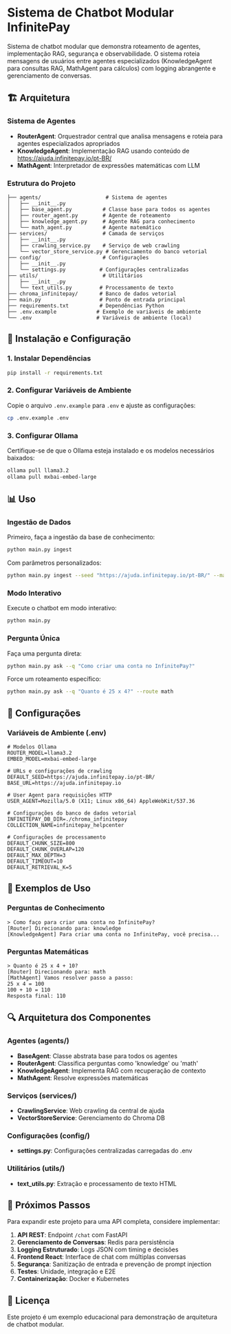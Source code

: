 # Sistema de Chatbot Modular InfinitePay

Sistema de chatbot modular que demonstra roteamento de agentes, implementação RAG, segurança e observabilidade. O sistema roteia mensagens de usuários entre agentes especializados (KnowledgeAgent para consultas RAG, MathAgent para cálculos) com logging abrangente e gerenciamento de conversas.

## 🏗️ Arquitetura

### Sistema de Agentes
- **RouterAgent**: Orquestrador central que analisa mensagens e roteia para agentes especializados apropriados
- **KnowledgeAgent**: Implementação RAG usando conteúdo de https://ajuda.infinitepay.io/pt-BR/
- **MathAgent**: Interpretador de expressões matemáticas com LLM

### Estrutura do Projeto

```
├── agents/                     # Sistema de agentes
│   ├── __init__.py
│   ├── base_agent.py          # Classe base para todos os agentes
│   ├── router_agent.py        # Agente de roteamento
│   ├── knowledge_agent.py     # Agente RAG para conhecimento
│   └── math_agent.py          # Agente matemático
├── services/                  # Camada de serviços
│   ├── __init__.py
│   ├── crawling_service.py    # Serviço de web crawling
│   └── vector_store_service.py # Gerenciamento do banco vetorial
├── config/                    # Configurações
│   ├── __init__.py
│   └── settings.py           # Configurações centralizadas
├── utils/                     # Utilitários
│   ├── __init__.py
│   └── text_utils.py         # Processamento de texto
├── chroma_infinitepay/       # Banco de dados vetorial
├── main.py                   # Ponto de entrada principal
├── requirements.txt          # Dependências Python
├── .env.example             # Exemplo de variáveis de ambiente
└── .env                     # Variáveis de ambiente (local)
```

## 🚀 Instalação e Configuração

### 1. Instalar Dependências

```bash
pip install -r requirements.txt
```

### 2. Configurar Variáveis de Ambiente

Copie o arquivo `.env.example` para `.env` e ajuste as configurações:

```bash
cp .env.example .env
```

### 3. Configurar Ollama

Certifique-se de que o Ollama esteja instalado e os modelos necessários baixados:

```bash
ollama pull llama3.2
ollama pull mxbai-embed-large
```

## 📊 Uso

### Ingestão de Dados

Primeiro, faça a ingestão da base de conhecimento:

```bash
python main.py ingest
```

Com parâmetros personalizados:

```bash
python main.py ingest --seed "https://ajuda.infinitepay.io/pt-BR/" --max-depth 3 --chunk-size 800
```

### Modo Interativo

Execute o chatbot em modo interativo:

```bash
python main.py
```

### Pergunta Única

Faça uma pergunta direta:

```bash
python main.py ask --q "Como criar uma conta no InfinitePay?"
```

Force um roteamento específico:

```bash
python main.py ask --q "Quanto é 25 x 4?" --route math
```

## 🔧 Configurações

### Variáveis de Ambiente (.env)

```env
# Modelos Ollama
ROUTER_MODEL=llama3.2
EMBED_MODEL=mxbai-embed-large

# URLs e configurações de crawling
DEFAULT_SEED=https://ajuda.infinitepay.io/pt-BR/
BASE_URL=https://ajuda.infinitepay.io

# User Agent para requisições HTTP
USER_AGENT=Mozilla/5.0 (X11; Linux x86_64) AppleWebKit/537.36

# Configurações do banco de dados vetorial
INFINITEPAY_DB_DIR=./chroma_infinitepay
COLLECTION_NAME=infinitepay_helpcenter

# Configurações de processamento
DEFAULT_CHUNK_SIZE=800
DEFAULT_CHUNK_OVERLAP=120
DEFAULT_MAX_DEPTH=3
DEFAULT_TIMEOUT=10
DEFAULT_RETRIEVAL_K=5
```

## 📝 Exemplos de Uso

### Perguntas de Conhecimento

```
> Como faço para criar uma conta no InfinitePay?
[Router] Direcionando para: knowledge
[KnowledgeAgent] Para criar uma conta no InfinitePay, você precisa...
```

### Perguntas Matemáticas

```
> Quanto é 25 x 4 + 10?
[Router] Direcionando para: math
[MathAgent] Vamos resolver passo a passo:
25 x 4 = 100
100 + 10 = 110
Resposta final: 110
```

## 🔍 Arquitetura dos Componentes

### Agentes (agents/)
- **BaseAgent**: Classe abstrata base para todos os agentes
- **RouterAgent**: Classifica perguntas como 'knowledge' ou 'math'
- **KnowledgeAgent**: Implementa RAG com recuperação de contexto
- **MathAgent**: Resolve expressões matemáticas

### Serviços (services/)
- **CrawlingService**: Web crawling da central de ajuda
- **VectorStoreService**: Gerenciamento do Chroma DB

### Configurações (config/)
- **settings.py**: Configurações centralizadas carregadas do .env

### Utilitários (utils/)
- **text_utils.py**: Extração e processamento de texto HTML

## 🚀 Próximos Passos

Para expandir este projeto para uma API completa, considere implementar:

1. **API REST**: Endpoint `/chat` com FastAPI
2. **Gerenciamento de Conversas**: Redis para persistência
3. **Logging Estruturado**: Logs JSON com timing e decisões
4. **Frontend React**: Interface de chat com múltiplas conversas
5. **Segurança**: Sanitização de entrada e prevenção de prompt injection
6. **Testes**: Unidade, integração e E2E
7. **Containerização**: Docker e Kubernetes

## 📄 Licença

Este projeto é um exemplo educacional para demonstração de arquitetura de chatbot modular.